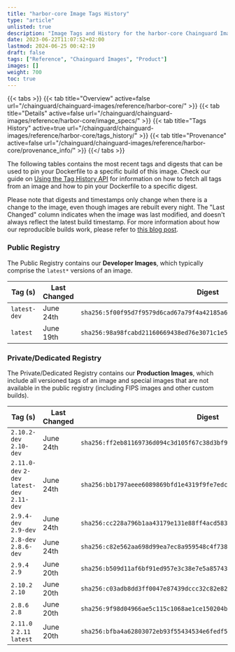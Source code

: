 ```yaml
---
title: "harbor-core Image Tags History"
type: "article"
unlisted: true
description: "Image Tags and History for the harbor-core Chainguard Image"
date: 2023-06-22T11:07:52+02:00
lastmod: 2024-06-25 00:42:19
draft: false
tags: ["Reference", "Chainguard Images", "Product"]
images: []
weight: 700
toc: true
---
```


{{< tabs >}}
{{< tab title="Overview" active=false url="/chainguard/chainguard-images/reference/harbor-core/" >}}
{{< tab title="Details" active=false url="/chainguard/chainguard-images/reference/harbor-core/image_specs/" >}}
{{< tab title="Tags History" active=true url="/chainguard/chainguard-images/reference/harbor-core/tags_history/" >}}
{{< tab title="Provenance" active=false url="/chainguard/chainguard-images/reference/harbor-core/provenance_info/" >}}
{{</ tabs >}}

The following tables contains the most recent tags and digests that can be used to pin your Dockerfile to a specific build of this image. Check our guide on [Using the Tag History API](/chainguard/chainguard-images/using-the-tag-history-api/) for information on how to fetch all tags from an image and how to pin your Dockerfile to a specific digest.

Please note that digests and timestamps only change when there is a change to the image, even though images are rebuilt every night. The "Last Changed" column indicates when the image was last modified, and doesn't always reflect the latest build timestamp. For more information about how our reproducible builds work, please refer to [this blog post](https://www.chainguard.dev/unchained/reproducing-chainguards-reproducible-image-builds).

### Public Registry
The Public Registry contains our **Developer Images**, which typically comprise the `latest*` versions of an image.

| Tag (s)       | Last Changed | Digest                                                                    |
|---------------|--------------|---------------------------------------------------------------------------|
|  `latest-dev` | June 24th    | `sha256:5f00f95d7f9579d6cad67a79f4a42185a680440d09f6050e457eb2c92dbfc47d` |
|  `latest`     | June 19th    | `sha256:98a98fcabd21160669438ed76e3071c1e598bc03afb6e399b47abc04a801cf54` |


### Private/Dedicated Registry
The Private/Dedicated Registry contains our **Production Images**, which include all versioned tags of an image and special images that are not available in the public registry (including FIPS images and other custom builds).

| Tag (s)                                       | Last Changed | Digest                                                                    |
|-----------------------------------------------|--------------|---------------------------------------------------------------------------|
|  `2.10.2-dev` `2.10-dev`                      | June 24th    | `sha256:ff2eb81169736d094c3d105f67c38d3bf9da5646f38d826b7633c1dafe54e696` |
|  `2.11.0-dev` `2-dev` `latest-dev` `2.11-dev` | June 24th    | `sha256:bb1797aeee6089869bfd1e4319f9fe7edc4e6a3e3873c3621c9d73a5f4c075ee` |
|  `2.9.4-dev` `2.9-dev`                        | June 24th    | `sha256:cc228a796b1aa43179e131e88ff4acd583707912913120db626b2f2760b075e8` |
|  `2.8-dev` `2.8.6-dev`                        | June 24th    | `sha256:c82e562aa698d99ea7ec8a959548c4f73897ec086cdd0cb1401b1fdf9646e6fe` |
|  `2.9.4` `2.9`                                | June 20th    | `sha256:b509d11af6bf91ed957e3c38e7e5a8574341edc280b005e248d7076b0668761f` |
|  `2.10.2` `2.10`                              | June 20th    | `sha256:c03adb8dd3ff0047e87439dccc32c82e82e9a66d228a14c3737825cf63164f93` |
|  `2.8.6` `2.8`                                | June 20th    | `sha256:9f98d04966ae5c115c1068ae1ce150204b726dd0cc16d115a7004a79aec73c3a` |
|  `2.11.0` `2` `2.11` `latest`                 | June 20th    | `sha256:bfba4a62803072eb93f55434534e6fedf5c0ff779452dfd51faaeb8a5d8fed96` |

